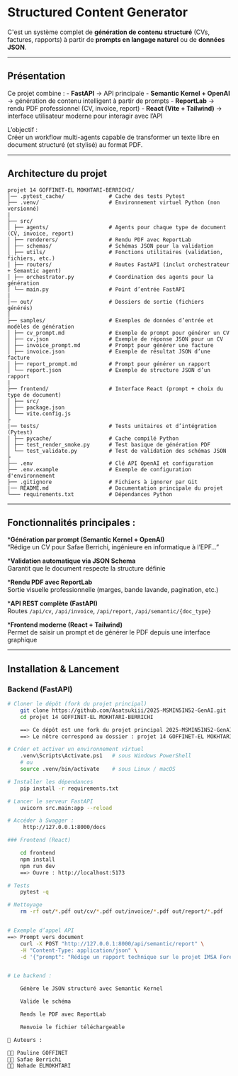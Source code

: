 # Structured Content Generator

C'est un système complet de **génération de contenu structuré** (CVs, factures, rapports) à partir de **prompts en langage naturel** ou de **données JSON**.

---

##  Présentation

Ce projet combine :
    - **FastAPI**                    → API principale
    - **Semantic Kernel + OpenAI**   → génération de contenu intelligent à partir de prompts
    - **ReportLab**                  → rendu PDF professionnel (CV, invoice, report)
    - **React (Vite + Tailwind)**    → interface utilisateur moderne pour interagir avec l’API

L’objectif :  
    Créer un workflow multi-agents capable de transformer un texte libre en document structuré (et stylisé) au format PDF.

---

## Architecture du projet 

    projet 14 GOFFINET-EL MOKHTARI-BERRICHI/
    │── .pytest_cache/              # Cache des tests Pytest
    ├── .venv/                      # Environnement virtuel Python (non versionné)
    |
    ├── src/
    │ ├── agents/                   # Agents pour chaque type de document (CV, invoice, report)
    │ ├── renderers/                # Rendu PDF avec ReportLab
    │ ├── schemas/                  # Schémas JSON pour la validation
    │ ├── utils/                    # Fonctions utilitaires (validation, fichiers, etc.)
    │ ├── routers/                  # Routes FastAPI (inclut orchestrateur + Semantic agent)
    │ ├── orchestrator.py           # Coordination des agents pour la génération
    │ └── main.py                   # Point d’entrée FastAPI
    |
    │── out/                        # Dossiers de sortie (fichiers générés)
    |
    ├── samples/                    # Exemples de données d’entrée et modèles de génération
    │ ├── cv_prompt.md              # Exemple de prompt pour générer un CV
    │ ├── cv.json                   # Exemple de réponse JSON pour un CV
    │ ├── invoice_prompt.md         # Prompt pour générer une facture
    │ ├── invoice.json              # Exemple de résultat JSON d’une facture
    │ ├── report_prompt.md          # Prompt pour générer un rapport
    │ └── report.json               # Exemple de structure JSON d’un rapport
    |
    ├── frontend/                   # Interface React (prompt + choix du type de document)
    │ ├── src/
    │ ├── package.json
    │ └── vite.config.js
    ├
    |── tests/                      # Tests unitaires et d’intégration (Pytest)
    │ ├── pycache/                  # Cache compilé Python
    │ ├── test_render_smoke.py      # Test basique de génération PDF
    │ └── test_validate.py          # Test de validation des schémas JSON
    ├
    ├── .env                        # Clé API OpenAI et configuration
    ├── .env.example                # Exemple de configuration d'environnement
    ├── .gitignore                  # Fichiers à ignorer par Git
    |── README.md                   # Documentation principale du projet
    └─── requirements.txt           # Dépendances Python

---

##  Fonctionnalités principales :

***Génération par prompt (Semantic Kernel + OpenAI)**  
    “Rédige un CV pour Safae Berrichi, ingénieure en informatique à l’EPF…”

 ***Validation automatique via JSON Schema**  
    Garantit que le document respecte la structure définie

***Rendu PDF avec ReportLab**  
    Sortie visuelle professionnelle (marges, bande lavande, pagination, etc.)

***API REST complète (FastAPI)**  
    Routes `/api/cv`, `/api/invoice`, `/api/report`, `/api/semantic/{doc_type}`

***Frontend moderne (React + Tailwind)**  
    Permet de saisir un prompt et de générer le PDF depuis une interface graphique

---

##  Installation & Lancement

###  Backend (FastAPI)
```bash
# Cloner le dépôt (fork du projet principal)
    git clone https://github.com/Asatsukiii/2025-MSMIN5IN52-GenAI.git
    cd projet 14 GOFFINET-EL MOKHTARI-BERRICHI

    ==> Ce dépôt est une fork du projet principal 2025-MSMIN5IN52-GenAI, et contient plusieurs sous-projets étudiants.
    ==> Le nôtre correspond au dossier : projet 14 GOFFINET-EL MOKHTARI-BERRICHI

# Créer et activer un environnement virtuel
    .venv\Scripts\Activate.ps1   # sous Windows PowerShell
    # ou
    source .venv/bin/activate    # sous Linux / macOS

# Installer les dépendances
	pip install -r requirements.txt

# Lancer le serveur FastAPI
    uvicorn src.main:app --reload  

# Accéder à Swagger :
     http://127.0.0.1:8000/docs

### Frontend (React)

    cd frontend
    npm install
    npm run dev
    ==> Ouvre : http://localhost:5173

# Tests
    pytest -q

# Nettoyage
	rm -rf out/*.pdf out/cv/*.pdf out/invoice/*.pdf out/report/*.pdf


# Exemple d’appel API
==> Prompt vers document
    curl -X POST "http://127.0.0.1:8000/api/semantic/report" \
    -H "Content-Type: application/json" \
    -d '{"prompt": "Rédige un rapport technique sur le projet IMSA Forever Shop développé par Safae Berrichi à l’EPF."}'


# Le backend :

    Génère le JSON structuré avec Semantic Kernel

    Valide le schéma

    Rends le PDF avec ReportLab

    Renvoie le fichier téléchargeable 

🏫 Auteurs : 

👩‍💻 Pauline GOFFINET
👩‍💻 Safae Berrichi 
👩‍💻 Nehade ELMOKHTARI

